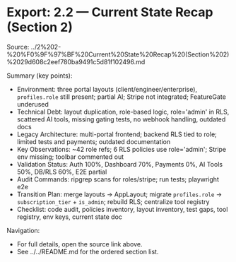 # Export: 2.2 — Current State Recap (Section 2)

Source: ../2%202-%20%F0%9F%97%BF%20Current%20State%20Recap%20(Section%202)%2029d608c2eef780ba9491c5d81f102496.md

Summary (key points):
- Environment: three portal layouts (client/engineer/enterprise), `profiles.role` still present; partial AI; Stripe not integrated; FeatureGate underused
- Technical Debt: layout duplication, role-based logic, role='admin' in RLS, scattered AI tools, missing gating tests, no webhook handling, outdated docs
- Legacy Architecture: multi-portal frontend; backend RLS tied to role; limited tests and payments; outdated documentation
- Key Observations: ~42 role refs; 6 RLS policies use role='admin'; Stripe env missing; toolbar commented out
- Validation Status: Auth 100%, Dashboard 70%, Payments 0%, AI Tools 50%, DB/RLS 60%, E2E partial
- Audit Commands: ripgrep scans for roles/stripe; run tests; playwright e2e
- Transition Plan: merge layouts → AppLayout; migrate `profiles.role` → `subscription_tier` + `is_admin`; rebuild RLS; centralize tool registry
- Checklist: code audit, policies inventory, layout inventory, test gaps, tool registry, env keys, current state doc

Navigation:
- For full details, open the source link above.
- See ../../README.md for the ordered section list.

